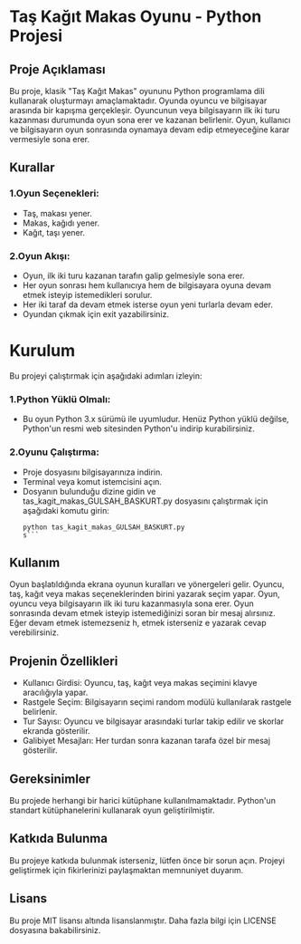 # Taş Kağıt Makas Oyunu - Python Projesi
## Proje Açıklaması
Bu proje, klasik "Taş Kağıt Makas" oyununu Python programlama dili kullanarak oluşturmayı amaçlamaktadır. Oyunda oyuncu ve bilgisayar arasında bir kapışma gerçekleşir. Oyuncunun veya bilgisayarın ilk iki turu kazanması durumunda oyun sona erer ve kazanan belirlenir. Oyun, kullanıcı ve bilgisayarın oyun sonrasında oynamaya devam edip etmeyeceğine karar vermesiyle sona erer.

## Kurallar
### 1.Oyun Seçenekleri:
* Taş, makası yener.
* Makas, kağıdı yener.
* Kağıt, taşı yener.

### 2.Oyun Akışı:
* Oyun, ilk iki turu kazanan tarafın galip gelmesiyle sona erer.
* Her oyun sonrası hem kullanıcıya hem de bilgisayara oyuna devam etmek isteyip istemedikleri sorulur.
* Her iki taraf da devam etmek isterse oyun yeni turlarla devam eder.
* Oyundan çıkmak için exit yazabilirsiniz.

# Kurulum
Bu projeyi çalıştırmak için aşağıdaki adımları izleyin:

### 1.Python Yüklü Olmalı:
* Bu oyun Python 3.x sürümü ile uyumludur. Henüz Python yüklü değilse, Python'un resmi web sitesinden Python'u indirip kurabilirsiniz.

### 2.Oyunu Çalıştırma:
* Proje dosyasını bilgisayarınıza indirin.
* Terminal veya komut istemcisini açın.
* Dosyanın bulunduğu dizine gidin ve tas_kagit_makas_GULSAH_BASKURT.py dosyasını çalıştırmak için aşağıdaki komutu girin:
    ```shell
  python tas_kagit_makas_GULSAH_BASKURT.py
    s```

## Kullanım
Oyun başlatıldığında ekrana oyunun kuralları ve yönergeleri gelir. Oyuncu, taş, kağıt veya makas seçeneklerinden birini yazarak seçim yapar. Oyun, oyuncu veya bilgisayarın ilk iki turu kazanmasıyla sona erer. Oyun sonrasında devam etmek isteyip istemediğinizi soran bir mesaj alırsınız. Eğer devam etmek istemezseniz h, etmek isterseniz e yazarak cevap verebilirsiniz.

## Projenin Özellikleri
* Kullanıcı Girdisi: Oyuncu, taş, kağıt veya makas seçimini klavye aracılığıyla yapar.
* Rastgele Seçim: Bilgisayarın seçimi random modülü kullanılarak rastgele belirlenir.
* Tur Sayısı: Oyuncu ve bilgisayar arasındaki turlar takip edilir ve skorlar ekranda gösterilir.
* Galibiyet Mesajları: Her turdan sonra kazanan tarafa özel bir mesaj gösterilir.

## Gereksinimler
Bu projede herhangi bir harici kütüphane kullanılmamaktadır. Python'un standart kütüphanelerini kullanarak oyun geliştirilmiştir.

## Katkıda Bulunma
Bu projeye katkıda bulunmak isterseniz, lütfen önce bir sorun açın. Projeyi geliştirmek için fikirlerinizi paylaşmaktan memnuniyet duyarım.

## Lisans
Bu proje MIT lisansı altında lisanslanmıştır. Daha fazla bilgi için LICENSE dosyasına bakabilirsiniz.
